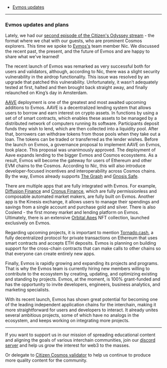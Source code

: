 - [Evmos updates](#Evmos-updates-and-plans)
------------------------------------------------------------------------------------------------------------------------------------------------------------------
### Evmos updates and plans

Lately, we had our [second episode of the Citizen's Odyssey stream](https://youtu.be/JKvM5aWXBu0) - the format where we chat with our guests, who are prominent Cosmos explorers. This time we spoke to [Evmos's](https://evmos.org/) team member Nic. We discussed the recent past, the present, and the future of Evmos and are happy to share what we’ve learned!

The recent launch of Evmos was remarked as very successful both for users and validators, although, according to Nic, 
there was a slight security vulnerability in the airdrop functionality. This issue was resolved by an upgrade that patched this vulnerability. 
Unfortunately, it wasn’t adequately tested at first, halted and then brought back straight away, and finally relaunched on King’s day in Amsterdam. 

[AAVE](https://aave.com/) deployment is one of the greatest and most awaited upcoming additions to Evmos. AAVE is a decentralized lending system that allows users to borrow and earn interest on crypto assets. In functions by using a set of of smart contracts, which enables these assets to be managed by a distributed network of computers running its software. Participants deposit funds they wish to lend, which are then collected into a liquidity pool. 
After that, borrowers can withdraw tokens from those pools when they take out a loan. The tokens can be traded or transferred as the lender wishes. 
Before the launch on Evmos, a governance proposal to implement AAVE on Evmos, took place. This proposal was unanimously approved. The deployment of Aave expands lending to the bigger Evmos and Cosmos ecosystems. As a result, Evmos will become the gateway for users of Ethereum and other EVM chains to the Cosmos. According to Nic, this will also introduce developer-focused incentives and interoperability across Cosmos chains. By the way, Evmos already supports [The Graph](https://thegraph.com/) and [Gnosis Safe](https://gnosis.io/). 

There are multiple apps that are fully integrated with Evmos. For example, [Diffusion Finance](https://www.coingecko.com/en/exchanges/diffusion) and [Cronus Finance](https://www.coingecko.com/en/coins/cronus-finance), which are fully permissionless and composable automated market makers, are fully built on Evmos. Another app is the Kinesis exchange, it allows users to manage their spendings and savings from a single account and purchase gold and 
silver. There is also Coslend -  the first money market and lending platform on Evmos. Ultimately, there is an extensive [Orbital Apes](https://www.orbitalapes.com/) NFT collection, launched exclusively on Evmos. 

Regarding upcoming projects, it is important to mention [Tornado.cash](https://tornado.cash/), a fully decentralized protocol for private transactions on 
Ethereum that uses smart contracts and accepts ETH deposits. Evmos is planning on building support for the cross-chain contracts that can make calls to other chains so that everyone can create entirely new apps. 


Finally, Evmos is rapidly growing and expanding its projects and programs. That is why the Evmos team is currently hiring new members willing to contribute to the ecosystem by creating, updating, and optimizing existing and standing by projects. Evmos, at the moment, is 100% grant-funded and has the opportunity to invite developers, engineers, business analytics, and marketing specialists. 

With its recent launch, Evmos has shown great potential for becoming one of the leading independent application chains for the interchain, making it more straightforward for users and developers to interact. It already unites several ambitious projects, some of which have no analogs in the ecosystem, 
and keeps working on integrating more projects. 

------------------------------------------------------------------------------------------------------------------------------------------------------------------

If you want to support us in our mission of spreading educational content and aligning the goals of various interchain communities, join our [discord server](https://discord.gg/kJaG3EucCX) and help us grow the interest for web3 to the masses.

Or delegate to [Citizen Cosmos validator](https://www.citizencosmos.space/staking) to help us continue to produce more quality content for the community.

